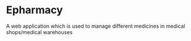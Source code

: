 # Epharmacy
A web application which is used to manage different medicines in medical shops/medical warehouses
